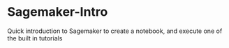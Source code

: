 # Sagemaker-Intro
Quick introduction to Sagemaker to create a notebook, and execute one of the built in tutorials
